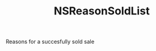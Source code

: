 ﻿---
uid: crmscript_ref_NSReasonSoldList
title: NSReasonSoldList
intellisense: Void.NSReasonSoldList
keywords: NSReasonSoldList
so.topic: reference
---

Reasons for a succesfully sold sale
